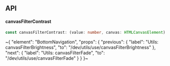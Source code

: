 

## API

#### canvasFilterContrast

```ts
const canvasFilterContrast: (value: number, canvas: HTMLCanvasElement) => HTMLCanvasElement;
```


~{
  "element": "BottomNavigation",
  "props": {
    "previous": {
      "label": "Utils: canvasFilterBrightness",
      "to": "/dev/utils/use/canvasFilterBrightness"
    },
    "next": {
      "label": "Utils: canvasFilterFade",
      "to": "/dev/utils/use/canvasFilterFade"
    }
  }
}~
